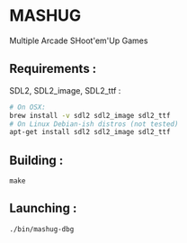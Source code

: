MASHUG
======
Multiple Arcade SHoot'em'Up Games

Requirements :
--------------
SDL2, SDL2_image, SDL2_ttf :

```bash
# On OSX:
brew install -v sdl2 sdl2_image sdl2_ttf
# On Linux Debian-ish distros (not tested)
apt-get install sdl2 sdl2_image sdl2_ttf
```
Building :
----------
```
make
```
Launching :
-----------
```
./bin/mashug-dbg
```
